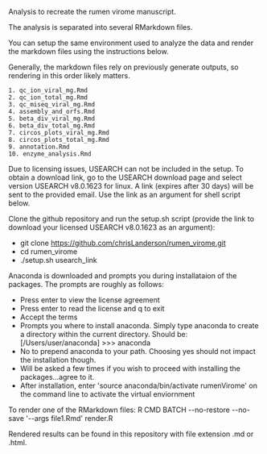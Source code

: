Analysis to recreate the rumen virome manuscript.

The analysis is separated into several RMarkdown files.

You can setup the same environment used to analyze the data and render the markdown files using the instructions below.

Generally, the markdown files rely on previously generate outputs, so rendering in this order likely matters.

	1. qc_ion_viral_mg.Rmd
	2. qc_ion_total_mg.Rmd
	3. qc_miseq_viral_mg.Rmd
	4. assembly_and_orfs.Rmd
	5. beta_div_viral_mg.Rmd
	6. beta_div_total_mg.Rmd
	7. circos_plots_viral_mg.Rmd
	8. circos_plots_total_mg.Rmd
	9. annotation.Rmd
	10. enzyme_analysis.Rmd

Due to licensing issues, USEARCH can not be included in the setup. To obtain a download link, go to the USEARCH download page and select version USEARCH v8.0.1623 for linux. A link (expires after 30 days) will be sent to the provided email. Use the link as an argument for shell script below.

Clone the github repository and run the setup.sh script (provide the link to download your licensed USEARCH v8.0.1623 as an argument):

- git clone https://github.com/chrisLanderson/rumen_virome.git
- cd rumen_virome
- ./setup.sh usearch_link

Anaconda is downloaded and prompts you during installataion of the packages. The prompts are roughly as follows:

- Press enter to view the license agreement
- Press enter to read the license and q to exit
- Accept the terms
- Prompts you where to install anaconda. Simply type anaconda to create a directory within the current directory. Should be: [/Users/user/anaconda] >>> anaconda
- No to prepend anaconda to your path. Choosing yes should not impact the installation though.
- Will be asked a few times if you wish to proceed with installing the packages...agree to it.
- After installation, enter 'source anaconda/bin/activate rumenVirome' on the command line to activate the virtual enviornment

To render one of the RMarkdown files:
R CMD BATCH --no-restore --no-save '--args file1.Rmd' render.R

Rendered results can be found in this repository with file extension .md or .html.

